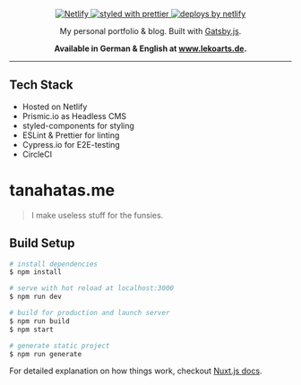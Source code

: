 <p align="center">
  <a href="https://app.netlify.com/sites/tanahatas/deploys">
    <img
      src="https://api.netlify.com/api/v1/badges/5bca10d4-aaf6-4abe-a2be-9a6f9267fca3/deploy-status"
      alt="Netlify"
    />
  </a>
  <a href="https://github.com/prettier/prettier">
    <img
      src="https://img.shields.io/badge/styled_with-prettier-ff69b4.svg?style=flat-square"
      alt="styled with prettier"
    />
  </a>
  <a href="https://www.netlify.com">
    <img
      src="https://img.shields.io/badge/deploys%20by-netlify-00c7b7.svg?style=flat-square"
      alt="deploys by netlify"
    />
  </a>
</p>

<p align="center">
  My personal portfolio & blog. Built with <a href="https://www.gatsbyjs.org">Gatsby.js</a>.
</p>

<p align="center">
  <strong>
    Available in German & English at <a href="https://www.lekoarts.de">www.lekoarts.de</a>.
  </strong>
</p>

---

## Tech Stack

- Hosted on Netlify
- Prismic.io as Headless CMS
- styled-components for styling
- ESLint & Prettier for linting
- Cypress.io for E2E-testing
- CircleCI

# tanahatas.me

> I make useless stuff for the funsies.

## Build Setup

``` bash
# install dependencies
$ npm install

# serve with hot reload at localhost:3000
$ npm run dev

# build for production and launch server
$ npm run build
$ npm start

# generate static project
$ npm run generate
```

For detailed explanation on how things work, checkout [Nuxt.js docs](https://nuxtjs.org).
